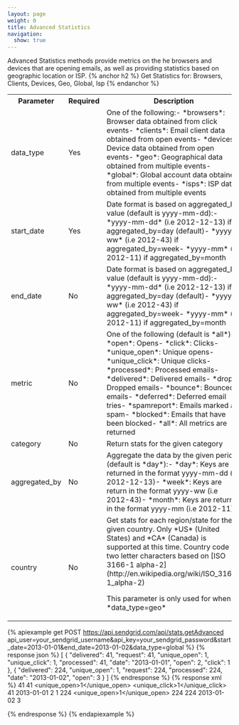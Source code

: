 ```yaml
---
layout: page
weight: 0
title: Advanced Statistics
navigation:
  show: true
---
```

Advanced Statistics methods provide metrics on the he browsers and devices that are opening emails, as well as providing statistics based on geographic location or ISP. 
{% anchor h2 %}
Get Statistics for: Browsers, Clients, Devices, Geo, Global, Isp 
{% endanchor %}

<table id="parameters-get" class="table table-bordered table-striped">
   <tbody>
      <tr>
         <th>Parameter</th>
         <th>Required</th>
         <th>Description</th>
      </tr>
      <tr>
         <td>data_type</td>
         <td>Yes</td>
         <td>One of the following:-   *browsers*: Browser data obtained from click events-   *clients*: Email client data obtained from open events-   *devices*: Device data obtained from open events-   *geo*: Geographical data obtained from multiple events-   *global*: Global account data obtained from multiple events-   *isps*: ISP data obtained from multiple events</td>
      </tr>
      <tr>
         <td>start_date</td>
         <td>Yes</td>
         <td>Date format is based on aggregated_by value (default is yyyy-mm-dd):-   *yyyy-mm-dd* (i.e 2012-12-13) if aggregated_by=day (default)-   *yyyy-ww* (i.e 2012-43) if aggregated_by=week-   *yyyy-mm* (i.e 2012-11) if aggregated_by=month</td>
      </tr>
      <tr>
         <td>end_date</td>
         <td>No</td>
         <td>Date format is based on aggregated_by value (default is yyyy-mm-dd):-   *yyyy-mm-dd* (i.e 2012-12-13) if aggregated_by=day (default)-   *yyyy-ww* (i.e 2012-43) if aggregated_by=week-   *yyyy-mm* (i.e 2012-11) if aggregated_by=month</td>
      </tr>
      <tr>
         <td>metric</td>
         <td>No</td>
         <td>One of the following (default is *all*):-   *open*: Opens-   *click*: Clicks-   *unique_open*: Unique opens-   *unique_click*: Unique clicks-   *processed*: Processed emails-   *delivered*: Delivered emails-   *drop*: Dropped emails-   *bounce*: Bounced emails-   *deferred*: Deferred email tries-   *spamreport*: Emails marked as spam-   *blocked*: Emails that have been blocked-   *all*: All metrics are returned</td>
      </tr>
      <tr>
         <td>category</td>
         <td>No</td>
         <td>Return stats for the given category</td>
      </tr>
      <tr>
         <td>aggregated_by</td>
         <td>No</td>
         <td>Aggregate the data by the given period (default is *day*):-   *day*: Keys are returned in the format yyyy-mm-dd (i.e 2012-12-13)-   *week*: Keys are return in the format yyyy-ww (i.e 2012-43)-   *month*: Keys are return in the format yyyy-mm (i.e 2012-11)</td>
      </tr>
      <tr>
         <td>country</td>
         <td>No</td>
         <td>
            Get stats for each region/state for the given country. Only *US* (United States) and *CA* (Canada) is supported at this time. Country code is two letter characters based on [ISO 3166-1 alpha-2](http://en.wikipedia.org/wiki/ISO_3166-1_alpha-2)
            <p>This parameter is only used for when *data_type=geo*</p>
         </td>
      </tr>
   </tbody>
</table>


{% apiexample get POST https://api.sendgrid.com/api/stats.getAdvanced api_user=your_sendgrid_username&api_key=your_sendgrid_password&start_date=2013-01-01&end_date=2013-01-02&data_type=global %}
  {% response json %}
[
  {
    "delivered": 41,
    "request": 41,
    "unique_open": 1,
    "unique_click": 1,
    "processed": 41,
    "date": "2013-01-01",
    "open": 2,
    "click": 1
  },
  {
    "delivered": 224,
    "unique_open": 1,
    "request": 224,
    "processed": 224,
    "date": "2013-01-02",
    "open": 3
  }
]
  {% endresponse %}
  {% response xml %}
<stats>
   <day>
      <delivered>41</delivered>
      <request>41</request>
      <unique_open>1</unique_open>
      <unique_click>1</unique_click>
      <processed>41</processed>
      <date>2013-01-01</date>
      <open>2</open>
      <click>1</click>
   </day>
   <day>
      <delivered>224</delivered>
      <unique_open>1</unique_open>
      <request>224</request>
      <processed>224</processed>
      <date>2013-01-02</date>
      <open>3</open>
   </day>
</stats>

  {% endresponse %}
{% endapiexample %}

